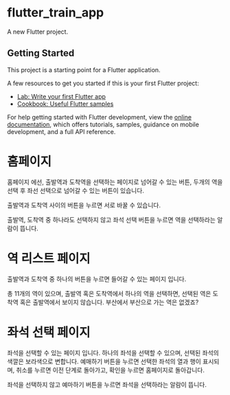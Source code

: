 # flutter_train_app

A new Flutter project.

## Getting Started

This project is a starting point for a Flutter application.

A few resources to get you started if this is your first Flutter project:

- [Lab: Write your first Flutter app](https://docs.flutter.dev/get-started/codelab)
- [Cookbook: Useful Flutter samples](https://docs.flutter.dev/cookbook)

For help getting started with Flutter development, view the
[online documentation](https://docs.flutter.dev/), which offers tutorials,
samples, guidance on mobile development, and a full API reference.

# 홈페이지

홈페이지 에선, 출발역과 도착역을 선택하는 페이지로 넘어갈 수 있는 버튼, 두개의 역을 선택 후 좌선 선택으로 넘어갈 수 있는 버튼이 있습니다.

출발역과 도착역 사이의 버튼을 누르면 서로 바꿀 수 있습니다.

출발역, 도착역 중 하나라도 선택하지 않고 좌석 선택 버튼을 누르면 역을 선택하라는 알람이 뜹니다.

# 역 리스트 페이지

출발역과 도착역 중 하나의 버튼을 누르면 들어갈 수 있는 페이지 입니다.

총 11개의 역이 있으며, 출발역 혹은 도착역에서 하나의 역을 선택하면, 선택된 역은 도착역 혹은 출발역에서 보이지 않습니다. 부산에서 부산으로 가는 역은 없겠죠?

# 좌석 선택 페이지

좌석을 선택할 수 있는 페이지 입니다. 하나의 좌석을 선택할 수 있으며, 선택된 좌석의 색깔은 보라색으로 변합니다.
예매하기 버튼을 누르면 선택한 좌석의 열과 행이 표시되며, 취소를 누르면 이전 단계로 돌아가고, 확인을 누르면 홈페이지로 돌아갑니다.

좌석을 선택하지 않고 예마하기 버튼을 누르면 좌석을 선택하라는 알람이 뜹니다.